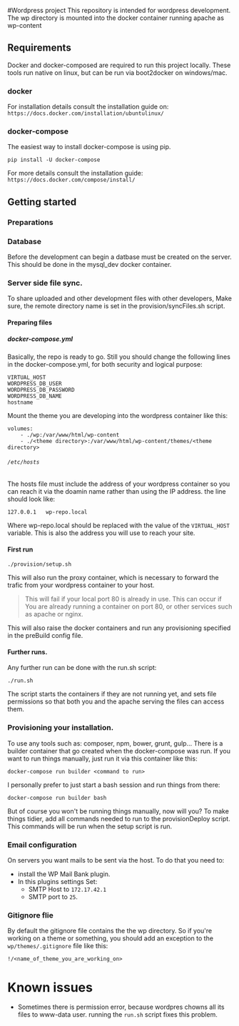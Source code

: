 #Wordpress project
This repository is intended for wordpress development.
The wp directory is mounted into the docker container running apache as
wp-content

## Requirements
Docker and docker-composed are required to run this project locally.
These tools run native on linux, but can be run via boot2docker on windows/mac.

### docker
For installation details consult the installation guide on:
`https://docs.docker.com/installation/ubuntulinux/`

### docker-compose
The easiest way to install docker-compose is using pip.
```
pip install -U docker-compose
```
For more details consult the installation guide:
`https://docs.docker.com/compose/install/`

## Getting started

### Preparations

### Database
Before the development can begin a datbase must be created on the server.
This should be done in the mysql_dev docker container.

### Server side file sync.
To share uploaded and other development files with other developers, Make sure, the remote directory name is set in the provision/syncFiles.sh  script.

#### Preparing files

##### docker-compose.yml

Basically, the repo is ready to go. Still you should change the following
lines in the docker-compose.yml, for both security and logical purpose:
```
VIRTUAL_HOST
WORDPRESS_DB_USER
WORDPRESS_DB_PASSWORD
WORDPRESS_DB_NAME
hostname
```
Mount the theme you are developing into the wordpress container like this:
```
volumes:
    - ./wp:/var/www/html/wp-content
    - ./<theme directory>:/var/www/html/wp-content/themes/<theme directory>
```

###### `/etc/hosts`

The hosts file must include the address of your wordpress container
 so you can reach it via the doamin name rather than using the IP address.
the line should look like:
```
127.0.0.1   wp-repo.local
```
Where wp-repo.local should be replaced with the value of the `VIRTUAL_HOST`
variable. This is also the address you will use to reach your site.
#### First run

```
./provision/setup.sh
```
This will also run the proxy container, which is necessary to forward the trafic
from your wordpress container to your host.
>This will fail if your local port 80
is already in use.
This can occur if You are already running a container on port 80,
or other services such as apache or nginx.

This will also raise the docker containers and run any provisioning specified
in the preBuild config file.

#### Further runs.

Any further run can be done with the run.sh script:
```
./run.sh
```
The script starts the containers if they are not running yet, and sets file
permissions so that both you and the apache serving the files can access them.

### Provisioning your installation.

To use any tools such as: composer, npm, bower, grunt, gulp... There is a
builder container that go created when the docker-compose was run.
If you want to run things manually, just run it via this container like this:
```
docker-compose run builder <command to run>
```
I personally prefer to just start a bash session and run things from there:
```
docker-compose run builder bash
```

But of course you won't be running things manually, now will you?
To make things tidier, add all commands needed to run to the provisionDeploy
script. This commands will be run when the setup script is run.

### Email configuration
On servers you want mails to be sent via the host. To do that you need to:
* install the WP Mail Bank plugin.
* In this plugins settings Set:
    * SMTP Host to `172.17.42.1`
    * SMTP port to `25`.

### Gitignore flie

By default the gitignore file contains the the wp directory. So if you're working on a theme or something, you should add an exception to the `wp/themes/.gitignore` file like this:
```
!/<name_of_theme_you_are_working_on>
```
# Known issues

* Sometimes there is permission error, because wordpres chowns all its files
to www-data user. running the `run.sh` script fixes this problem.

